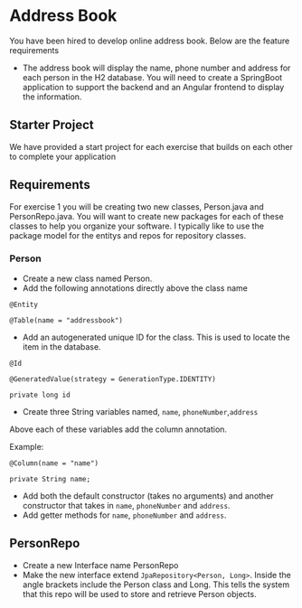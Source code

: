 # Address Book

You have been hired to develop online address book. Below are the feature requirements

* The address book will display the name, phone number and address for each person in the H2 database. You will need to create a SpringBoot application to support the backend and an Angular frontend to display the information.

## Starter Project
We have provided a start project for each exercise that builds on each other to complete your application

## Requirements
For exercise 1 you will be creating two new classes, Person.java and PersonRepo.java. You will want to create new packages for each of these classes to help you organize your software. I typically like to use the package model for the entitys and repos for repository classes.

### Person

* Create a new class named Person.
* Add the following annotations directly above the class name


`@Entity`

`@Table(name = "addressbook")`
* Add an autogenerated unique ID for the class. This is used to locate the item in the database.


`@Id`

`@GeneratedValue(strategy = GenerationType.IDENTITY)`

`private long id`

* Create three String variables named, `name`, `phoneNumber`,`address`

Above each of these variables add the column annotation.

Example:

`@Column(name = "name")`

`private String name;`

* Add both the default constructor (takes no arguments) and another constructor that takes in `name`, `phoneNumber` and `address`.
* Add getter methods for `name`, `phoneNumber` and `address`.

## PersonRepo

* Create a new Interface name PersonRepo
* Make the new interface extend `JpaRepository<Person, Long>`. Inside the angle brackets include the Person class and Long. This tells the system that this repo will be used to store and retrieve Person objects.